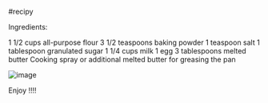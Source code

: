 #recipy

Ingredients:

1 1/2 cups all-purpose flour
3 1/2 teaspoons baking powder
1 teaspoon salt
1 tablespoon granulated sugar
1 1/4 cups milk
1 egg
3 tablespoons melted butter
Cooking spray or additional melted butter for greasing the pan

![image](https://www.wholesomeyum.com/wp-content/uploads/2018/04/wholesomeyum-Easy-Keto-Almond-Flour-Pancakes-Recipe-24.jpg)

Enjoy !!!!